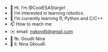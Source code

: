 - 👋 Hi, I’m @CoolESAStargirl
- 👀 I’m interested in learning robotics.
- 🌱 I’m currently learning R, Python and C/C++
- 📫 How to reach me:
- ✉️ email: ngkoydli@gmail.com
- 📘 fb: Goudli Nina
- 🔗 li: Nina Gkoudli

<!---
CoolESAStargirl/CoolESAStargirl is a ✨ special ✨ repository because its `README.md` (this file) appears on your GitHub profile.
You can click the Preview link to take a look at your changes.
--->
